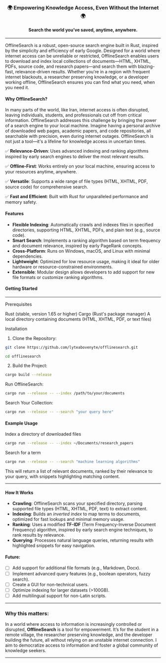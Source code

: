 <div align="center">

<h3>🌍 Empowering Knowledge Access, Even Without the Internet 🌍</h3>
<h4>Search the world you’ve saved, anytime, anywhere.
</h4>

</div>

----

OfflineSearch is a robust, open-source search engine built in Rust, inspired by the simplicity and efficiency of early Google. Designed for a world where internet access can be unreliable or restricted, OfflineSearch enables users to download and index local collections of documents—HTML, XHTML, PDFs, source code, and research papers—and search them with blazing-fast, relevance-driven results. Whether you're in a region with frequent internet blackouts, a researcher preserving knowledge, or a developer working offline, OfflineSearch ensures you can find what you need, when you need it.

#### Why OfflineSearch?
In many parts of the world, like Iran, internet access is often disrupted, leaving individuals, students, and professionals cut off from critical information. OfflineSearch addresses this challenge by bringing the power of a search engine to your local machine. Imagine having a personal archive of downloaded web pages, academic papers, and code repositories, all searchable with precision, even during internet outages. OfflineSearch is not just a tool—it's a lifeline for knowledge access in uncertain times.

✅ **Relevance-Driven**: Uses advanced indexing and ranking algorithms inspired by early search engines to deliver the most relevant results.

✅ **Offline-First**: Works entirely on your local machine, ensuring access to your resources anytime, anywhere.

✅ **Versatile**: Supports a wide range of file types (HTML, XHTML, PDF, source code) for comprehensive search.

✅ **Fast and Efficient**: Built with Rust for unparalleled performance and memory safety.


#### Features

- **Flexible Indexing**: Automatically crawls and indexes files in specified directories, supporting HTML, XHTML, PDFs, and plain text (e.g., source code).
- **Smart Search**: Implements a ranking algorithm based on term frequency and document relevance, inspired by early PageRank concepts.
- **Cross-Platform**: Runs on Windows, macOS, and Linux with minimal dependencies.
- **Lightweight**: Optimized for low resource usage, making it ideal for older hardware or resource-constrained environments.
- **Extensible**: Modular design allows developers to add support for new file formats or customize ranking algorithms.


#### Getting Started

---- 

Prerequisites

Rust (stable, version 1.65 or higher)
Cargo (Rust's package manager)
A local directory containing documents (HTML, XHTML, PDF, or text files)

Installation

1. Clone the Repository:

```bash
git clone https://github.com/lyteabovenyte/offlinesearch.git

cd offlinesearch
```


2. Build the Project:

```bash
cargo build --release
```


Run OfflineSearch:

```bash
cargo run --release -- --index /path/to/your/documents
```


Search Your Collection:

```bash
cargo run --release -- --search "your query here"
```



#### Example Usage
Index a directory of downloaded files

```bash
cargo run --release -- --index ~/Documents/research_papers
```

Search for a term

```bash
cargo run --release -- --search "machine learning algorithms"
```

This will return a list of relevant documents, ranked by their relevance to your query, with snippets highlighting matching content.

----
#### How It Works

- **Crawling**: OfflineSearch scans your specified directory, parsing supported file types (HTML, XHTML, PDF, text) to extract content.
- **Indexing**: Builds an *inverted index* to map terms to documents, optimized for fast lookups and minimal memory usage.
- **Ranking**: Uses a modified **TF-IDF** (Term Frequency-Inverse Document Frequency) algorithm, inspired by early search engine techniques, to rank results by relevance.
- **Querying**: Processes natural language queries, returning results with highlighted snippets for easy navigation.


#### Future:
- [ ] Add support for additional file formats (e.g., Markdown, Docx).
- [ ] Implement advanced query features (e.g., boolean operators, fuzzy search).
- [ ] Create a GUI for non-technical users.
- [ ] Optimize indexing for larger datasets (>100GB).
- [ ] Add multilingual support for non-Latin scripts.

----

### Why this matters: 
In a world where access to information is increasingly controlled or disrupted, **OfflineSearch** is a tool for empowerment. It’s for the student in a remote village, the researcher preserving knowledge, and the developer building the future, all without relying on an unstable internet connection. I aim to democratize access to information and foster a global community of knowledge seekers.

******